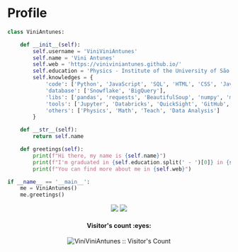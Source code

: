 # Profile
```python
class ViniAntunes:

    def __init__(self):
        self.username = 'ViniViniAntunes'
        self.name = 'Vini Antunes'
        self.web = 'https://viniviniantunes.github.io/'
        self.education = 'Physics - Institute of the University of São Paulo (USP)'
        self.knowledges = {
            'code': ['Python', 'JavaScript', 'SQL', 'HTML', 'CSS', 'Java'],
            'database': ['Snowflake', 'BigQuery'],
            'libs': ['pandas', 'requests', 'BeautifulSoup', 'numpy', 'matplotlib', 'seaborn', 'sklearn'],
            'tools': ['Jupyter', 'Databricks', 'QuickSight', 'GitHub', 'Appsflyer', 'DataStudio', 'VSCode', 'Dataform'],
            'others': ['Physics', 'Math', 'Teach', 'Data Analysis']
        }

    def __str__(self):
        return self.name

    def greetings(self):
        print(f"Hi there, my name is {self.name}")
        print(f"I'm graduated in {self.education.split(' - ')[0]} in {self.education.split(' - ')[1]}")
        print(f"You can find more about me in {self.web}")

if __name__ == '__main__':
    me = ViniAntunes()
    me.greetings()
```
<div align='center'>
  <img src="https://github-readme-stats.vercel.app/api?username=ViniViniAntunes&show_icons=true&theme=buefy">
  <img src="https://github-readme-stats.vercel.app/api/top-langs/?username=ViniViniAntunes&count_private=true&layout=compact&theme=buefy">
</div>

<h4 align="center">Visitor's count :eyes:</h4>
<p align="center"><img src="https://profile-counter.glitch.me/{ViniViniAntunes}/count.svg" alt="ViniViniAntunes :: Visitor's Count" /></p>

<!--
**ViniViniAntunes/ViniViniAntunes** is a ✨ _special_ ✨ repository because its `README.md` (this file) appears on your GitHub profile.

Here are some ideas to get you started:

- 🔭 I’m currently working on ...
- 🌱 I’m currently learning ...
- 👯 I’m looking to collaborate on ...
- 🤔 I’m looking for help with ...
- 💬 Ask me about ...
- 📫 How to reach me: ...
- 😄 Pronouns: ...
- ⚡ Fun fact: ...
-->
